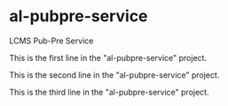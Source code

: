 # al-pubpre-service
LCMS Pub-Pre Service

This is the first line in the "al-pubpre-service" project.

This is the second line in the "al-pubpre-service" project.

This is the third line in the "al-pubpre-service" project.
